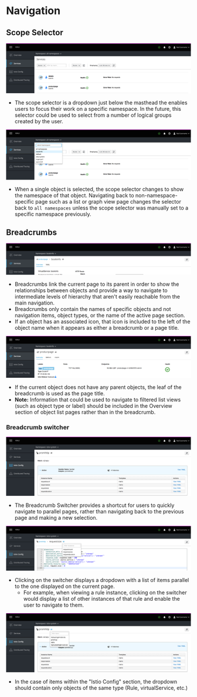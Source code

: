 # Navigation

## Scope Selector
![scope selector](img/scope-selector.png)
- The scope selector is a dropdown just below the masthead the enables users to focus their work on a specific namespace. In the future, this selector could be used to select from a number of logical groups created by the user.


![open scope selector](img/scope-selector-open.png)
- When a single object is selected, the scope selector changes to show the namespace of that object. Navigating back to non-namespace-specific page such as a list or graph view page changes the selector back to `all namespaces` unless the scope selector was manually set to a specific namespace previously.


## Breadcrumbs
![breadcrumbs](img/navigation-breadcrumbs-leaf.png)
- Breadcrumbs link the current page to its parent in order to show the relationships between objects and provide a way to navigate to intermediate levels of hierarchy that aren't easily reachable from the main navigation.
- Breadcrumbs only contain the names of specific objects and not navigation items, object types, or the name of the active page section.
- If an object has an associated icon, that icon is included to the left of the object name when it appears as either a breadcrumb or a page title.


![breadcrumbs](img/navigation-breadcrumbs.png)
- If the current object does not have any parent objects, the leaf of the breadcrumb is used as the page title.
- **Note:** Information that could be used to navigate to filtered list views (such as object type or label) should be included in the Overview section of object list pages rather than in the breadcrumb.


### Breadcrumb switcher
![breadcrumb switcher](img/breadcrumb-switcher.png)
- The Breadcrumb Switcher provides a shortcut for users to quickly navigate to parallel pages, rather than navigating back to the previous page and making a new selection.


![breadcrumb switcher](img/breadcrumb-switcher-leaf.png)
- Clicking on the switcher displays a dropdown with a list of items parallel to the one displayed on the current page.
  - For example, when viewing a rule instance, clicking on the switcher would display a list of other instances of that rule and enable the user to navigate to them.


![breadcrumb switcher](img/breadcrumb-switcher-open.png)
- In the case of items within the "Istio Config" section, the dropdown should contain only objects of the same type (Rule, virtualService, etc.)
